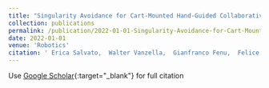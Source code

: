 ```yaml
---
title: "Singularity Avoidance for Cart-Mounted Hand-Guided Collaborative Robots: A Variational Approach"
collection: publications
permalink: /publication/2022-01-01-Singularity-Avoidance-for-Cart-Mounted-Hand-Guided-Collaborative-Robots-A-Variational-Approach
date: 2022-01-01
venue: 'Robotics'
citation: ' Erica Salvato,  Walter Vanzella,  Gianfranco Fenu,  Felice Andrea Pellegrino, &quot;Singularity Avoidance for Cart-Mounted Hand-Guided Collaborative Robots: A Variational Approach.&quot; Robotics, 2022.'
---
```

Use [Google Scholar](https://scholar.google.com/scholar?q=Singularity+Avoidance+for+Cart+Mounted+Hand+Guided+Collaborative+Robots:+A+Variational+Approach){:target="_blank"} for full citation